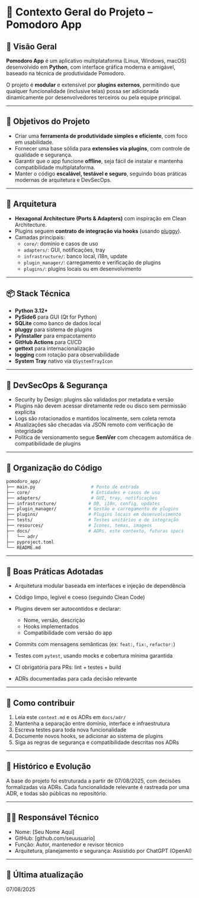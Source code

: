 # 📘 Contexto Geral do Projeto – Pomodoro App

## 🧭 Visão Geral

**Pomodoro App** é um aplicativo multiplataforma (Linux, Windows, macOS) desenvolvido em **Python**, com interface gráfica moderna e amigável, baseado na técnica de produtividade Pomodoro.

O projeto é **modular** e extensível por **plugins externos**, permitindo que qualquer funcionalidade (inclusive telas) possa ser adicionada dinamicamente por desenvolvedores terceiros ou pela equipe principal.

---

## 🎯 Objetivos do Projeto

- Criar uma **ferramenta de produtividade simples e eficiente**, com foco em usabilidade.
- Fornecer uma base sólida para **extensões via plugins**, com controle de qualidade e segurança.
- Garantir que o app funcione **offline**, seja fácil de instalar e mantenha compatibilidade multiplataforma.
- Manter o código **escalável, testável e seguro**, seguindo boas práticas modernas de arquitetura e DevSecOps.

---

## 🧱 Arquitetura

- **Hexagonal Architecture (Ports & Adapters)** com inspiração em Clean Architecture.
- Plugins seguem **contrato de integração via hooks** (usando [pluggy](https://pluggy.readthedocs.io)).
- Camadas principais:
  - `core/`: domínio e casos de uso
  - `adapters/`: GUI, notificações, tray
  - `infrastructure/`: banco local, i18n, update
  - `plugin_manager/`: carregamento e verificação de plugins
  - `plugins/`: plugins locais ou em desenvolvimento

---

## 📦 Stack Técnica

- **Python 3.12+**
- **PySide6** para GUI (Qt for Python)
- **SQLite** como banco de dados local
- **pluggy** para sistema de plugins
- **PyInstaller** para empacotamento
- **GitHub Actions** para CI/CD
- **gettext** para internacionalização
- **logging** com rotação para observabilidade
- **System Tray** nativo via `QSystemTrayIcon`

---

## 🔐 DevSecOps & Segurança

- Security by Design: plugins são validados por metadata e versão
- Plugins não devem acessar diretamente rede ou disco sem permissão explícita
- Logs são rotacionados e mantidos localmente, sem coleta remota
- Atualizações são checadas via JSON remoto com verificação de integridade
- Política de versionamento segue **SemVer** com checagem automática de compatibilidade de plugins

---

## 📂 Organização do Código

```bash
pomodoro_app/
├── main.py                     # Ponto de entrada
├── core/                       # Entidades e casos de uso
├── adapters/                   # GUI, tray, notificações
├── infrastructure/            # DB, i18n, config, updates
├── plugin_manager/            # Gestão e carregamento de plugins
├── plugins/                   # Plugins locais em desenvolvimento
├── tests/                     # Testes unitários e de integração
├── resources/                 # Ícones, temas, imagens
├── docs/                      # ADRs, este contexto, futuras specs
│   └── adr/
├── pyproject.toml
└── README.md
````

---

## 📐 Boas Práticas Adotadas

* Arquitetura modular baseada em interfaces e injeção de dependência
* Código limpo, legível e coeso (seguindo Clean Code)
* Plugins devem ser autocontidos e declarar:

  * Nome, versão, descrição
  * Hooks implementados
  * Compatibilidade com versão do app
* Commits com mensagens semânticas (ex: `feat:`, `fix:`, `refactor:`)
* Testes com `pytest`, usando mocks e cobertura mínima garantida
* CI obrigatória para PRs: lint + testes + build
* ADRs documentadas para cada decisão relevante

---

## 🔄 Como contribuir

1. Leia este `context.md` e os ADRs em `docs/adr/`
2. Mantenha a separação entre domínio, interface e infraestrutura
3. Escreva testes para toda nova funcionalidade
4. Documente novos hooks, se adicionar ao sistema de plugins
5. Siga as regras de segurança e compatibilidade descritas nos ADRs

---

## 📅 Histórico e Evolução

A base do projeto foi estruturada a partir de 07/08/2025, com decisões formalizadas via ADRs.
Cada funcionalidade relevante é rastreada por uma ADR, e todas são públicas no repositório.

---

## 🙋‍♂️ Responsável Técnico

* Nome: \[Seu Nome Aqui]
* GitHub: \[github.com/seuusuario]
* Função: Autor, mantenedor e revisor técnico
* Arquitetura, planejamento e segurança: Assistido por ChatGPT (OpenAI)

---

## 📄 Última atualização

07/08/2025
